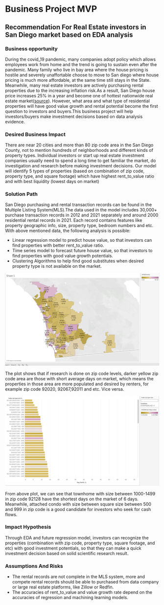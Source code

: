 # Business Project MVP

## Recommendation For Real Estate investors in San Diego market based on EDA analysis

### Business opportunity
During the covid_19 pandemic, many companies adopt policy which allows employees work from home and the trend is going to sustain even after the pandemic. Many family who live in bay area where the house pricing is hostile and severely unaffortable choose to move to San diego where house pricing is much more affordable, at the same time still stays in the State. Meanwhile, many real estate investors are actively purchasing rental properties due to the increasing inflation risk.As a result, San Diego house price increases 25% in a year and become one of hottest nationwide real estate market([source](https://www.sandiegouniontribune.com/business/real-estate/story/2021-07-27/san-diego-home-prices-now-up-25-in-a-year)).
However, what area and what type of residential properties will have  good value growth and rental potential become the first question to investors and buyers.This business project will help investors/buyers make investment decisions based on data analysis evidence.

### Desired Business Impact
There are near 20 cities and more than 80 zip code area in the San Diego County, not to mention hundreds of neighborhoods and different kinds of property types. Individual investors or start up real estate investment companies usually need to spend a long time to get familiar the market, do investigation and research before making investment decisions. Our model will identify 5 types of properties (based on combination of zip code, property type, and square footage) which have highest rent_to_value ratio and with best liquidity (lowest days on market)

### Solution Path
San Diego purchasing and rental transaction records can be found in the Multiple Listing System(MLS).The data used in the model includes 30,000+ purchase transaction records  in 2012 and 2021 separately and around 2000 residential rental records in 2021. Each record contains features like property geographic info, size, property type, bedroom numbers and etc. With above mentioned data, the following analysis is possible:
- Linear regression model to predict house value, so that investors can find properties with better rent_to_value ratio.
- Time series model to forecast future house value, so that investors to find properties with good value growth potentials.
- Clustering Algorithms to help find good substitutes when desired property type is not available on the market.



<img src="https://github.com/PurpleGrace/Metis-Business-Module-Project/blob/main/MVP1.png" alt="DOML and rent_to_value based on zip code">

The plot shows that if research is done on zip code levels, darker yellow zip code area are those with short average days on market, which means the properties in those area are more populated and desired by renters, for example zip code 92020, 92067,92011 and etc. Vice versa.


<img src="https://github.com/PurpleGrace/Metis-Business-Module-Project/blob/main/mvp2.png" alt="DOML and rent_to_value based on zip code">

From above plot, we can see that townhome with size between 1000-1499 in zip code 92128 have the shortest days on the market of 6 days. Meanwhile, attached condo with size between square size between 500 and 999 in zip code is a good candidate for investors who seek for cash flows.


### Impact Hypothesis
Through EDA and future regression model, investors can recognize the properties (combination with zip code, property type, square footage, and etc) with good investment potentials, so that they can make a quick investment decision based on solid scientific research result.


### Assumptions And Risks
- The rental records are not complete in the MLS system, more and compete rental records should be able to purchased from data company or large real estate platforms, like Zillow or Redfin.
- The accuracies of rent_to_value and value growth rate depend on the accuracies of regression and machining learning models.
